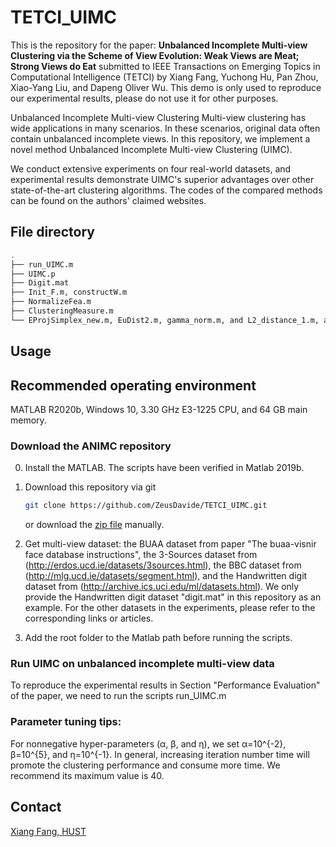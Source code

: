 # TETCI_UIMC

This is the repository for the paper: **Unbalanced Incomplete Multi-view Clustering via the Scheme of View Evolution:
Weak Views are Meat; Strong Views do Eat**  submitted to IEEE Transactions on Emerging Topics in Computational Intelligence (TETCI) by Xiang Fang, Yuchong Hu, Pan Zhou, Xiao-Yang Liu, and Dapeng Oliver Wu.
This demo is only used to reproduce our experimental results, please do not use it for other purposes.

Unbalanced Incomplete Multi-view Clustering
Multi-view clustering has wide applications in many scenarios. 
In these scenarios, original data often contain unbalanced incomplete views. 
In this repository, we implement a novel method Unbalanced Incomplete Multi-view Clustering (UIMC).

We conduct extensive experiments on four real-world datasets, 
and experimental results demonstrate UIMC's superior advantages over other state-of-the-art clustering algorithms. 
The codes of the compared methods can be found on the authors' claimed websites.

## File directory

```bash
.
├── run_UIMC.m				 				  	                                                        # DEMO file of UIMC
├── UIMC.p								  	                                                            # core function of UIMC
├── Digit.mat				  				  	                                                        # data mat files
├── Init_F.m, constructW.m				  			  	                                            # variable initialization
├── NormalizeFea.m			  				  	                                                    # regularization of data
├── ClusteringMeasure.m		                  				                                      # clustering performance
└── EProjSimplex_new.m, EuDist2.m, gamma_norm.m, and L2_distance_1.m, and readsparse.m	  # intermediate functions 
```

## Usage

## Recommended operating environment

MATLAB R2020b, Windows 10, 3.30 GHz E3-1225 CPU, and 64 GB main memory.

### Download the ANIMC repository

0. Install the MATLAB. The scripts have been verified in Matlab 2019b.

1. Download this repository via git
    ```bash
    git clone https://github.com/ZeusDavide/TETCI_UIMC.git
    ```
    or download the [zip file](https://github.com/ZeusDavide/TETCI_UIMC/archive/master.zip) manually.
    
2. Get multi-view dataset: the BUAA dataset from paper "The buaa-visnir face database instructions", 
the 3-Sources dataset from (http://erdos.ucd.ie/datasets/3sources.html), the BBC dataset from (http://mlg.ucd.ie/datasets/segment.html), 
and the Handwritten digit dataset from (http://archive.ics.uci.edu/ml/datasets.html). We only provide the Handwritten digit dataset "digit.mat" in this repository as an example. 
For the other datasets in the experiments, please refer to the corresponding links or articles.

3. Add the root folder to the Matlab path before running the scripts.

### Run UIMC on unbalanced incomplete multi-view data

To reproduce the experimental results in Section "Performance Evaluation" of the paper, we need to run the scripts run_UIMC.m

### Parameter tuning tips:

For nonnegative hyper-parameters (α, β, and η),  we set α=10^{-2}, β=10^{5}, and η=10^{-1}.
In general, increasing iteration number time will promote the clustering performance and consume more time. We recommend its maximum value is 40.


## Contact

[Xiang Fang, HUST](xfang9508@gmail.com)
